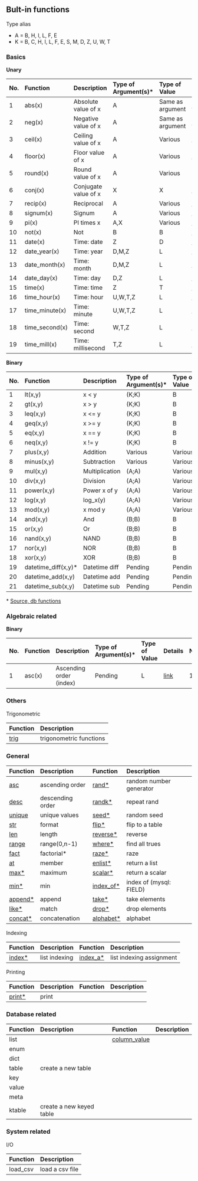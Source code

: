 ## Bult-in functions

Type alias

- A = B, H, I, L, F, E
- K = B, C, H, I, L, F, E, S, M, D, Z, U, W, T
  

### <p id="basic">Basics</p>

**Unary**

No.| Function             | Description                 | Type of Argument(s)\*            | Type of Value                 | Details                      |No.|
:--| :------------------- | :-------------------------- | :------------------------------- | :---------------------------- | :--------------------------- |:--|
1  | abs(x)               | Absolute value of x         | A                                | Same as argument              | [link](builtin/abs.md)       |1  |
2  | neg(x)               | Negative value of x         | A                                | Same as argument              | [link](builtin/neg.md)       |2  |
3  | ceil(x)              | Ceiling value of x          | A                                | Various                       | [link](builtin/ceil.md)      |3  |
4  | floor(x)             | Floor value of x            | A                                | Various                       | [link](builtin/floor.md)     |4  |
5  | round(x)             | Round value of x            | A                                | Various                       | link                         |5  |
6  | conj(x)              | Conjugate value of x        | X                                | X                             | [link](builtin/conj.md)      |6  |
7  | recip(x)             | Reciprocal                  | A                                | Various                       | [link](builtin/recip.md)     |7  |
8  | signum(x)            | Signum                      | A                                | Various                       | [link](builtin/signum.md)    |8  |
9  | pi(x)                | PI times x                  | A,X                              | Various                       | [link](builtin/pi.md)        |9  |
10 | not(x)               | Not                         | B                                | B                             | [link](builtin/logic.md#not) |10 |
11 | date(x)              | Time: date                  | Z                                | D                             | [link](date.md#date)         |11 |
12 | date_year(x)         | Time: year                  | D,M,Z                            | L                             | [link](date.md#date-year)    |12 |
13 | date_month(x)        | Time: month                 | D,M,Z                            | L                             | [link](date.md#date-month)   |13 |
14 | date_day(x)          | Time: day                   | D,Z                              | L                             | [link](date.md#date-day)     |14 |
15 | time(x)              | Time: time                  | Z                                | T                             | [link](date.md#time)         |15 |
16 | time_hour(x)         | Time: hour                  | U,W,T,Z                          | L                             | [link](date.md#time-hour)    |16 |
17 | time_minute(x)       | Time: minute                | U,W,T,Z                          | L                             | [link](date.md#time-minute)  |17 |
18 | time_second(x)       | Time: second                | W,T,Z                            | L                             | [link](date.md#time-second)  |18 |
19 | time_mill(x)         | Time: millisecond           | T,Z                              | L                             | [link](date.md#time-mill)    |19 |


**Binary**

No.| Function             | Description                 | Type of Argument(s)\*            | Type of Value                 | Details                      |No.|
:--| :------------------- | :-------------------------- | :------------------------------- | :---------------------------- | :--------------------------- |:--|
1  | lt(x,y)              | x < y                       | (K;K)                            | B                             | [link](builtin/lt.md)        |1  |
2  | gt(x,y)              | x > y                       | (K;K)                            | B                             | [link](builtin/gt.md)        |2  |
3  | leq(x,y)             | x <= y                      | (K;K)                            | B                             | [link](builtin/leq.md)       |3  |
4  | geq(x,y)             | x >= y                      | (K;K)                            | B                             | [link](builtin/geq.md)       |4  |
5  | eq(x,y)              | x == y                      | (K;K)                            | B                             | [link](builtin/eq.md)        |5  |
6  | neq(x,y)             | x != y                      | (K;K)                            | B                             | [link](builtin/neq.md)       |6  |
7  | plus(x,y)            | Addition                    | Various                          | Various                       | [link](builtin/plus.md)      |7  |
8  | minus(x,y)           | Subtraction                 | Various                          | Various                       | [link](builtin/minus.md)     |8  |
9  | mul(x,y)             | Multiplication              | (A;A)                            | Various                       | [link](builtin/mul.md)       |9  |
10 | div(x,y)             | Division                    | (A;A)                            | Various                       | [link](builtin/div.md)       |10 |
11 | power(x,y)           | Power x of y                | (A;A)                            | Various                       | link                         |11 |
12 | log(x,y)             | log_x(y)                    | (A;A)                            | Various                       | link                         |12 |
13 | mod(x,y)             | x mod y                     | (A;A)                            | Various                       | link                         |13 |
14 | and(x,y)             | And                         | (B;B)                            | B                             | [link](builtin/logic.md#and) |14 |
15 | or(x,y)              | Or                          | (B;B)                            | B                             | [link](builtin/logic.md#or)  |15 |
16 | nand(x,y)            | NAND                        | (B;B)                            | B                             | [link](builtin/logic.md#nand)|16 |
17 | nor(x,y)             | NOR                         | (B;B)                            | B                             | [link](builtin/logic.md#nor) |17 |
18 | xor(x,y)             | XOR                         | (B;B)                            | B                             | [link](builtin/logic.md#xor) |18 |
19 | datetime_diff(x,y)\* | Datetime diff               | Pending                          | Pending                       | [link](date.md#datetime-diff)|19 |
20 | datetime_add(x,y)    | Datetime add                | Pending                          | Pending                       | [link](date.md#datetime-add) |20 |
21 | datetime_sub(x,y)    | Datetime sub                | Pending                          | Pending                       | [link](date.md#datetime-sub) |21 |

\* [Source, db functions](https://www.w3schools.com/sql/sql_ref_mysql.asp)

### <p id="Algebraic">Algebraic related</p>

**Binary**

No.| Function             | Description                 | Type of Argument(s)\*            | Type of Value                 | Details                      |No.|
:--| :------------------- | :-------------------------- | :------------------------------- | :---------------------------- | :--------------------------- |:--|
1  | asc(x)               | Ascending order (index)     | Pending                          | L                             | [link](builtin/asc.md)       |1  |

### <p id="others">Others</p>

Trigonometric

| Function                        | Description             |
| :------------------------------ | :---------------------- |
| [trig](builtin/trig.md)         | trigonometric functions |

### <p id="general">General</p>

| Function                        | Description             | Function                        | Description             |
| :------------------------------ | :---------------------- | :------------------------------ | :---------------------- |
| [asc](builtin/asc.md)           | ascending order         | [rand*](builtin/rand.md)        | random number generator |
| [desc](builtin/desc.md)         | descending order        | [randk*](builtin/randk.md)      | repeat rand             |
| [unique](builtin/unique.md)     | unique values           | [seed*](builtin/seed.md)        | random seed             |
| [str](builtin/str.md)           | format                  | [flip*](builtin/flip.md)        | flip to a table         |
| [len](builtin/len.md)           | length                  | [reverse*](builtin/reverse.md)  | reverse                 |
| [range](builtin/range.md)       | range(0,n-1)            | [where*](builtin/where.md)      | find all trues          |
| [fact](builtin/fact.md)         | factorial*              | [raze*](builtin/raze.md)        | raze                    |
| [at](builtin/at.md)             | member                  | [enlist*](builtin/enlist.md)    | return a list           |
| [max*](builtin/max.md)          | maximum                 | [scalar*](builtin/scalar.md)    | return a scalar         | 
| [min*](builtin/min.md)          | min                     | [index_of*](builtin/indexof.md) | index of (mysql: FIELD) | 
| [append*](builtin/append.md)    | append                  | [take*](builtin/take.md)        | take elements           | 
| [like*](builtin/like.md)        | match                   | [drop*](builtin/drop.md)        | drop elements           |  
| [concat*]()                     | concatenation           | [alphabet*]()                   | alphabet                |

Indexing

| Function                        | Description             | Function                        | Description             |
| :------------------------------ | :---------------------- | :------------------------------ | :---------------------- |
| [index*](builtin/index.md)      | list indexing           | [index_a*](builtin/index.md)    | list indexing assignment|

Printing

| Function                        | Description             | Function                        | Description             |
| :------------------------------ | :---------------------- | :------------------------------ | :---------------------- |
| [print*]()                      | print                   |                                 |                         |

### <p id="database">Database related</p>

| Function                        | Description             | Function                        | Description             |
| :------------------------------ | :---------------------- | :------------------------------ | :---------------------- |
| list                            |                         | [column_value](builtin/column_value.md) |                 |
| enum                            |                         |                                 |                         |
| dict                            |                         |                                 |                         |
| table                           | create a new table      |                                 |                         |
| key                             |                         |                                 |                         | 
| value                           |                         |                                 |                         | 
| meta                            |                         |                                 |                         | 
| ktable                          | create a new keyed table|                                 |                         | 

### <p id="system">System related</p>

I/O

| Function                        | Description             |
| :------------------------------ | :---------------------- |
| load_csv                        | load a csv file         |



